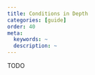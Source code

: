 ```yaml
---
title: Conditions in Depth
categories: [guide]
order: 40
meta:
  keywords: ~
  description: ~
---
```


TODO